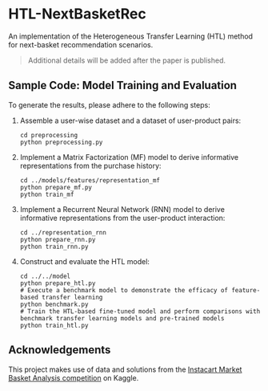 # HTL-NextBasketRec
An implementation of the Heterogeneous Transfer Learning (HTL) method for next-basket recommendation scenarios.
> Additional details will be added after the paper is published.

## Sample Code: Model Training and Evaluation
To generate the results, please adhere to the following steps:

1. Assemble a user-wise dataset and a dataset of user-product pairs:
    ```shell
    cd preprocessing
    python preprocessing.py
    ```

2. Implement a Matrix Factorization (MF) model to derive informative representations from the purchase history:
    ```shell
    cd ../models/features/representation_mf
    python prepare_mf.py
    python train_mf
    ```

3. Implement a Recurrent Neural Network (RNN) model to derive informative representations from the user-product interaction:
    ```shell
    cd ../representation_rnn
    python prepare_rnn.py
    python train_rnn.py
    ```

4. Construct and evaluate the HTL model:
    ```shell
    cd ../../model
    python prepare_htl.py
    # Execute a benchmark model to demonstrate the efficacy of feature-based transfer learning
    python benchmark.py
    # Train the HTL-based fine-tuned model and perform comparisons with benchmark transfer learning models and pre-trained models
    python train_htl.py
    ```

## Acknowledgements
This project makes use of data and solutions from the [Instacart Market Basket Analysis competition](https://www.kaggle.com/c/instacart-market-basket-analysis) on Kaggle.
